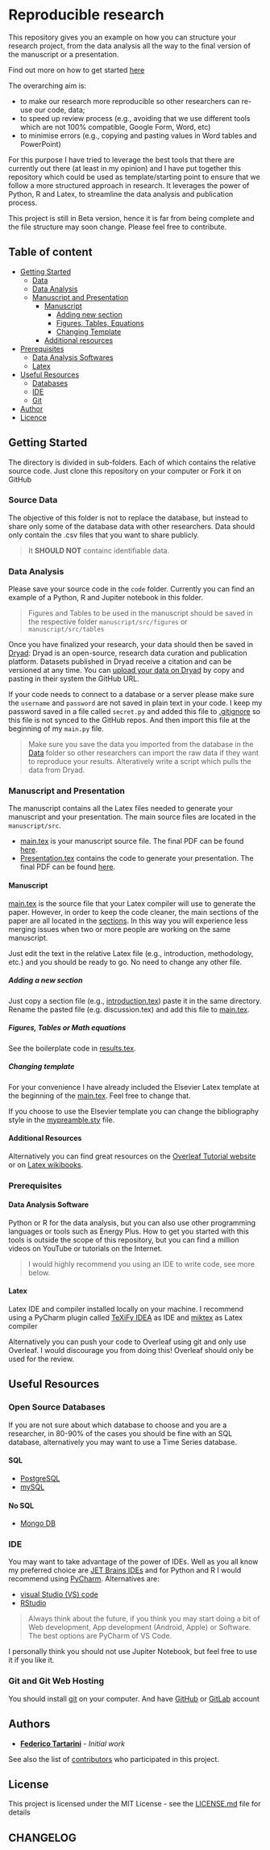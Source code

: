 # Reproducible research

This repository gives you an example on how you can structure your research project, from the data analysis all the way to the final version of the manuscript or a presentation.

Find out more on how to get started [here](https://youtu.be/iueBeWkLq60)

The overarching aim is:
* to make our research more reproducible so other researchers can re-use our code, data;
* to speed up review process (e.g., avoiding that we use different tools which are not 100% compatible, Google Form, Word, etc)
* to minimise errors (e.g., copying and pasting values in Word tables and PowerPoint)

For this purpose I have tried to leverage the best tools that there are currently out there (at least in my opinion) and I have put together this repository which could be used as template/starting point to ensure that we follow a more structured approach in research. It leverages the power of Python, R and Latex, to streamline the data analysis and publication process.  

This project is still in Beta version, hence it is far from being complete and the file structure may soon change. Please feel free to contribute.

## Table of content 

-   [Getting Started](#getting-started)
    -   [Data](#source-data)
    -   [Data Analysis](#data-analysis)
    -   [Manuscript and Presentation](#manuscript-and-presentation)
        -   [Manuscript](#manuscript)
            -   [Adding new section](#adding-a-new-section)
            -   [Figures, Tables, Equations](#figures-tables-or-math-equations)
            -   [Changing Template](#changing-template)
        -   [Additional resources](#additional-resources)
-   [Prerequisites](#prerequisites)
    -   [Data Analysis Softwares](#data-analysis-software)
    -   [Latex](#latex)
-   [Useful Resources](#useful-resources)
    -   [Databases](#open-source-databases)
    -   [IDE](#ide)
    -   [Git](#git-and-git-web-hosting)
-   [Author](#authors)
-   [Licence](#license)

## Getting Started

The directory is divided in sub-folders. Each of which contains the relative source code. Just clone this repository on your computer or Fork it on GitHub

### Source Data

The objective of this folder is not to replace the database, but instead to share only some of the database data with other researchers. Data should only contain the .csv files that you want to share publicly. 

>It **SHOULD NOT** containc identifiable data. 

### Data Analysis

Please save your source code in the `code` folder. Currently you can find an example of a Python, R and Jupiter notebook in this folder.

> Figures and Tables to be used in the manuscript should be saved in the  respective folder `manuscript/src/figures` or `manuscript/src/tables`

Once you have finalized your research, your data should then be saved in [Dryad](https://datadryad.org/stash/): Dryad is an open-source, research data curation and publication platform. Datasets published in Dryad receive a citation and can be versioned at any time. You can [upload your data on Dryad](https://datadryad.org/stash/submission_process#upload-methods) by copy and pasting in their system the GitHub URL.

If your code needs to connect to a database or a server please make sure the `username` and `password` are not saved in plain text in your code. I keep my password saved in a file called `secret.py` and added this file to [.gitignore](https://github.com/FedericoTartarini/reproducible-research/blob/master/.gitignore) so this file is not synced to the GitHub repos. And then import this file at the beginning of my `main.py` file.

> Make sure you save the data you imported from the database in the [Data](#source-data) folder so other researchers can import the raw data if they want to reproduce your results. Alteratively write a script which pulls the data from Dryad.

### Manuscript and Presentation

The manuscript contains all the Latex files needed to generate your manuscript and your presentation. The main source files are located in the `manuscript/src`.

* [main.tex](https://github.com/FedericoTartarini/reproducible-research/blob/master/manuscript/src/main.tex) is your manuscript source file. The final PDF can be found [here](https://github.com/FedericoTartarini/reproducible-research/blob/master/manuscript/presentation_out/presentation.pdf).
* [Presentation.tex](https://github.com/FedericoTartarini/reproducible-research/blob/master/manuscript/src/presentation.tex) contains the code to generate your presentation. The final PDF can be found [here](https://github.com/FedericoTartarini/reproducible-research/blob/master/manuscript/out/main.pdf).

#### Manuscript 

[main.tex](https://github.com/FedericoTartarini/reproducible-research/blob/master/manuscript/src/main.tex) is the source file that your Latex compiler will use to generate the paper. However, in order to keep the code cleaner, the main sections of the paper are all located in the [sections](https://github.com/FedericoTartarini/reproducible-research/tree/master/manuscript/src/sections). In this way you will experience less merging issues when two or more people are working on the same manuscript.

Just edit the text in the relative Latex file (e.g., introduction, methodology, etc.) and you should be ready to go. No need to change any other file.

##### Adding a new section

Just copy a section file (e.g., [introduction.tex](https://github.com/FedericoTartarini/reproducible-research/blob/master/manuscript/src/sections/introduction.tex)) paste it in the same directory. Rename the pasted file (e.g. discussion.tex) and add this file to [main.tex](https://github.com/FedericoTartarini/reproducible-research/blob/master/manuscript/src/main.tex).

##### Figures, Tables or Math equations

See the boilerplate code in [results.tex](https://github.com/FedericoTartarini/reproducible-research/blob/master/manuscript/src/sections/results.tex).

##### Changing template

For your convenience I have already included the Elsevier Latex template at the beginning of the [main.tex](https://github.com/FedericoTartarini/reproducible-research/blob/master/manuscript/src/main.tex). Feel free to change that.

If you choose to use the Elsevier template you can change the bibliography style in the [mypreamble.sty](https://github.com/FedericoTartarini/reproducible-research/blob/master/manuscript/src/mypreamble.sty) file.

#### Additional Resources

Alternatively you can find great resources on the [Overleaf Tutorial website](https://www.overleaf.com/learn/latex/Tutorials) or on [Latex wikibooks](https://en.wikibooks.org/wiki/LaTeX).

### Prerequisites

#### Data Analysis Software

Python or R for the data analysis, but you can also use other programming languages or tools such as Energy Plus. How to get you started with this tools is outside the scope of this repository, but you can find a million videos on YouTube or tutorials on the Internet.

> I would highly recommend you using an IDE to write code, see more below.

#### Latex

Latex IDE and compiler installed locally on your machine. I recommend using a PyCharm plugin called [TeXiFy IDEA](https://plugins.jetbrains.com/plugin/9473-texify-idea) as IDE and [miktex](https://miktex.org) as Latex compiler  

Alternatively you can push your code to Overleaf using git and only use Overleaf. I would discourage you from doing this! Overleaf should only be used for the review.

## Useful Resources

### Open Source Databases

If you are not sure about which database to choose and you are a researcher, in 80-90% of the cases you should be fine with an SQL database, alternatively you may want to use a Time Series database.

#### SQL
 
* [PostgreSQL](https://www.postgresql.org)
* [mySQL](https://dev.mysql.com/doc/mysql-getting-started/en/)

#### No SQL

* [Mongo DB](https://www.mongodb.com)

### IDE

You may want to take advantage of the power of IDEs. Well as you all know my preferred choice are [JET Brains IDEs](https://www.jetbrains.com/products.html) and for Python and R I would recommend using [PyCharm](https://www.jetbrains.com/pycharm/). Alternatives are:

* [visual Studio (VS) code](https://code.visualstudio.com)
* [RStudio](https://rstudio.com)

> Always think about the future, if you think you may start doing a bit of Web development, App development (Android, Apple) or Software. The best options are PyCharm of VS Code.

I personally think you should not use Jupiter Notebook, but feel free to use it if you like it. 

### Git and Git Web Hosting

You should install [git](https://git-scm.com) on your computer. And have [GitHub](https://github.com) or [GitLab](https://about.gitlab.com) account

## Authors

* **[Federico Tartarini](https://github.com/FedericoTartarini)** - *Initial work*

See also the list of [contributors](https://github.com/FedericoTartarini/reproducible-research/contributors) who participated in this project.

## License

This project is licensed under the MIT License - see the [LICENSE.md](LICENSE.md) file for details

## CHANGELOG
